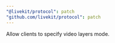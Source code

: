 ```yaml
---
"@livekit/protocol": patch
"github.com/livekit/protocol": patch
---
```


Allow clients to specify video layers mode.
